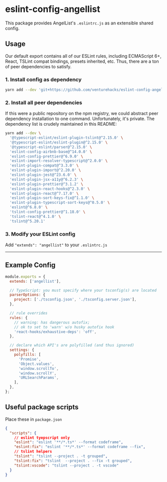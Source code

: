 # eslint-config-angellist

This package provides AngelList's `.eslintrc.js` as an extensible shared config.

## Usage

Our default export contains all of our ESLint rules, including ECMAScript 6+, React, TSLint compat bindings, presets inherited, etc. Thus, there are a ton of peer dependencies to satisfy.

### 1. Install config as dependency

```sh
yarn add --dev 'git+https://github.com/venturehacks/eslint-config-angellist#0.2.0'
```

### 2. Install all peer dependencies

If this were a public repository on the npm registry, we could abstract peer dependency installation to one command. Unfortunately, it's private. The dependency list is crudely maintained in this README:

```sh
yarn add --dev \
  '@typescript-eslint/eslint-plugin-tslint@^2.15.0' \
  '@typescript-eslint/eslint-plugin@^2.15.0' \
  '@typescript-eslint/parser@^2.15.0' \
  'eslint-config-airbnb-base@^14.0.0' \
  'eslint-config-prettier@^6.9.0' \
  'eslint-import-resolver-typescript@^2.0.0' \
  'eslint-plugin-compat@^3.3.0' \
  'eslint-plugin-import@^2.20.0' \
  'eslint-plugin-jest@^23.6.0' \
  'eslint-plugin-jsx-a11y@^6.2.3' \
  'eslint-plugin-prettier@^3.1.2' \
  'eslint-plugin-react-hooks@^2.3.0' \
  'eslint-plugin-react@^7.17.0' \
  'eslint-plugin-sort-keys-fix@^1.1.0' \
  'eslint-plugin-typescript-sort-keys@^0.5.0' \
  'eslint@^6.8.0' \
  'tslint-config-prettier@^1.18.0' \
  'tslint-react@^4.1.0' \
  'tslint@^5.20.1'
```

### 3. Modify your ESLint config

Add `"extends": "angellist"` to your `.eslintrc.js`

---

## Example Config

```js
module.exports = {
  extends: ['angellist'],

  // TypeScript: you must specify where your tsconfig(s) are located
  parserOptions: {
    project: ['./tsconfig.json', './tsconfig.server.json'],
  },

  // rule overrides
  rules: {
    // warning: has dangerous autofix;
    // ok to set to 'warn' w/o husky autofix hook
    'react-hooks/exhaustive-deps': 'off',
  },

  // declare which API's are polyfilled (and thus ignored)
  settings: {
    polyfills: [
      'Promise',
      'Object.values',
      'window.scrollTo',
      'window.scrollY',
      'URLSearchParams',
    ],
  },
};
```

## Useful package scripts

Place these in `package.json`

```json
{
  "scripts": {
    // eslint tyepscript only
    "eslint": "eslint '**/*.ts*' --format codeframe",
    "eslint:fix": "eslint '**/*.ts*' --format codeframe --fix",
    // tslint helpers
    "tslint": "tslint --project . -t grouped",
    "tslint:fix": "tslint  --project . --fix -t grouped",
    "tslint:vscode": "tslint --project . -t vscode"
  }
}
```

